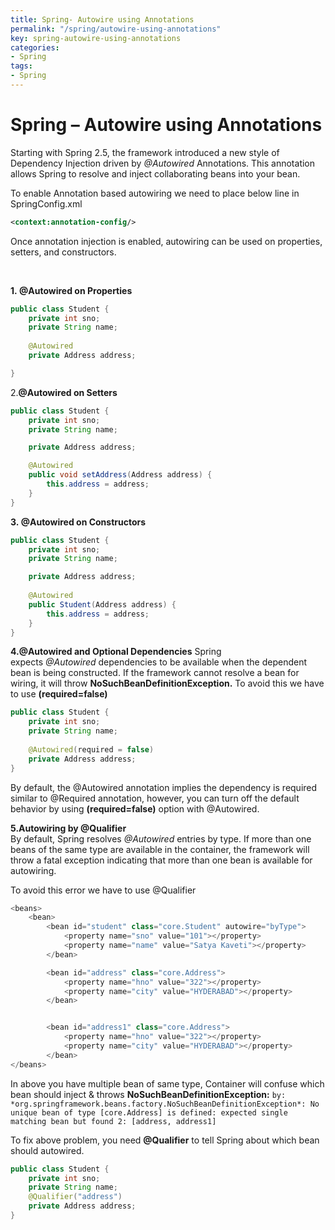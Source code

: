 ```yaml
---
title: Spring- Autowire using Annotations
permalink: "/spring/autowire-using-annotations"
key: spring-autowire-using-annotations
categories:
- Spring
tags:
- Spring
---
```


Spring – Autowire using Annotations
=====================================

Starting with Spring 2.5, the framework introduced a new style of Dependency
Injection driven by *@Autowired* Annotations. This annotation allows Spring to
resolve and inject collaborating beans into your bean.

To enable Annotation based autowiring we need to place below line in
SpringConfig.xml

```xml
<context:annotation-config/>
```
Once annotation injection is enabled, autowiring can be used on properties,
setters, and constructors.

<br>

**1. @Autowired on Properties**
```java
public class Student {	 
	private int sno;
	private String name;
	
	@Autowired
	private Address address;

}
```


2.**@Autowired on Setters**
```java
public class Student {
	private int sno;
	private String name;

	private Address address;

	@Autowired
	public void setAddress(Address address) {
		this.address = address;
	}
}
```

**3. @Autowired on Constructors**
```java
public class Student {
	private int sno;
	private String name;

	private Address address;
	
	@Autowired
	public Student(Address address) {		
		this.address = address;
	}	 
}
```


**4.@Autowired and Optional Dependencies**
Spring expects *@Autowired* dependencies to be available when the dependent
bean is being constructed. If the framework cannot resolve a bean for wiring, it
will throw **NoSuchBeanDefinitionException.** To avoid this we have to use
**(required=false)** 
```java
public class Student {	 
	private int sno;
	private String name;
	
	@Autowired(required = false)
	private Address address;
}
```

By default, the @Autowired annotation implies the dependency is required
similar to @Required annotation, however, you can turn off the default behavior
by using **(required=false)** option with @Autowired.



**5.Autowiring by @Qualifier**  
By default, Spring resolves *@Autowired* entries by type. If more than one
beans of the same type are available in the container, the framework will throw
a fatal exception indicating that more than one bean is available for
autowiring.

To avoid this error we have to use @Qualifier
```java
<beans>
	<bean>
		<bean id="student" class="core.Student" autowire="byType">
			<property name="sno" value="101"></property>
			<property name="name" value="Satya Kaveti"></property>
		</bean>

		<bean id="address" class="core.Address">
			<property name="hno" value="322"></property>
			<property name="city" value="HYDERABAD"></property>
		</bean>


		<bean id="address1" class="core.Address">
			<property name="hno" value="322"></property>
			<property name="city" value="HYDERABAD"></property>
		</bean>
</beans>
```

In above you have multiple bean of same type, Container will confuse which bean
should inject & throws **NoSuchBeanDefinitionException:**
`by: *org.springframework.beans.factory.NoSuchBeanDefinitionException*: No unique
bean of type [core.Address] is defined: expected single matching bean but found
2: [address, address1]`

To fix above problem, you need **@Qualifier** to tell Spring about which bean
should autowired.
```java
public class Student {
	private int sno;
	private String name;
	@Qualifier("address")
	private Address address;
}
```
